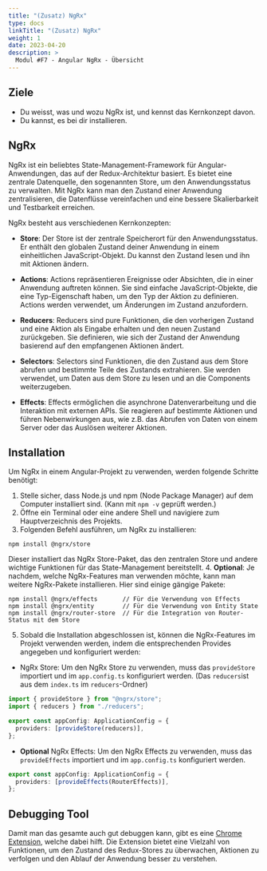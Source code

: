 ```yaml
---
title: "(Zusatz) NgRx"
type: docs
linkTitle: "(Zusatz) NgRx"
weight: 1
date: 2023-04-20
description: >
  Modul #F7 - Angular NgRx - Übersicht
---
```


## Ziele

- Du weisst, was und wozu NgRx ist, und kennst das Kernkonzept davon.
- Du kannst, es bei dir installieren.

## NgRx

NgRx ist ein beliebtes State-Management-Framework für Angular-Anwendungen, das auf der Redux-Architektur basiert. Es bietet eine zentrale Datenquelle, den sogenannten Store, um den Anwendungsstatus zu verwalten. Mit NgRx kann man den Zustand einer Anwendung zentralisieren, die Datenflüsse vereinfachen und eine bessere Skalierbarkeit und Testbarkeit erreichen.

NgRx besteht aus verschiedenen Kernkonzepten:

- **Store**: Der Store ist der zentrale Speicherort für den Anwendungsstatus. Er enthält den globalen Zustand deiner Anwendung in einem einheitlichen JavaScript-Objekt. Du kannst den Zustand lesen und ihn mit Aktionen ändern.

- **Actions**: Actions repräsentieren Ereignisse oder Absichten, die in einer Anwendung auftreten können. Sie sind einfache JavaScript-Objekte, die eine Typ-Eigenschaft haben, um den Typ der Aktion zu definieren. Actions werden verwendet, um Änderungen im Zustand anzufordern.

- **Reducers**: Reducers sind pure Funktionen, die den vorherigen Zustand und eine Aktion als Eingabe erhalten und den neuen Zustand zurückgeben. Sie definieren, wie sich der Zustand der Anwendung basierend auf den empfangenen Aktionen ändert.

- **Selectors**: Selectors sind Funktionen, die den Zustand aus dem Store abrufen und bestimmte Teile des Zustands extrahieren. Sie werden verwendet, um Daten aus dem Store zu lesen und an die Components weiterzugeben.

- **Effects**: Effects ermöglichen die asynchrone Datenverarbeitung und die Interaktion mit externen APIs. Sie reagieren auf bestimmte Aktionen und führen Nebenwirkungen aus, wie z.B. das Abrufen von Daten von einem Server oder das Auslösen weiterer Aktionen.

## Installation

Um NgRx in einem Angular-Projekt zu verwenden, werden folgende Schritte benötigt:

1. Stelle sicher, dass Node.js und npm (Node Package Manager) auf dem Computer installiert sind. (Kann mit `npm -v` geprüft werden.)
2. Öffne ein Terminal oder eine andere Shell und navigiere zum Hauptverzeichnis des Projekts.
3. Folgenden Befehl ausführen, um NgRx zu installieren:

```shell
npm install @ngrx/store
```

Dieser installiert das NgRx Store-Paket, das den zentralen Store und andere wichtige Funktionen für das State-Management bereitstellt. 4. **Optional**: Je nachdem, welche NgRx-Features man verwenden möchte, kann man weitere NgRx-Pakete installieren. Hier sind einige gängige Pakete:

```shell
npm install @ngrx/effects       // Für die Verwendung von Effects
npm install @ngrx/entity        // Für die Verwendung von Entity State
npm install @ngrx/router-store  // Für die Integration von Router-Status mit dem Store
```

5. Sobald die Installation abgeschlossen ist, können die NgRx-Features im Projekt verwenden werden, indem die entsprechenden Provides angegeben und konfiguriert werden:

- NgRx Store: Um den NgRx Store zu verwenden, muss das `provideStore` importiert und im `app.config.ts` konfiguriert werden.
  (Das `reducers`ist aus dem `index.ts` im `reducers`-Ordner)

```typescript
import { provideStore } from "@ngrx/store";
import { reducers } from "./reducers";

export const appConfig: ApplicationConfig = {
  providers: [provideStore(reducers)],
};
```

- **Optional** NgRx Effects: Um den NgRx Effects zu verwenden, muss das `provideEffects` importiert und im `app.config.ts` konfiguriert werden.

```typescript
export const appConfig: ApplicationConfig = {
  providers: [provideEffects(RouterEffects)],
};
```

## Debugging Tool

Damit man das gesamte auch gut debuggen kann, gibt es eine [Chrome Extension](https://chromewebstore.google.com/detail/redux-devtools/lmhkpmbekcpmknklioeibfkpmmfibljd), welche dabei hilft.
Die Extension bietet eine Vielzahl von Funktionen, um den Zustand des Redux-Stores zu überwachen, Aktionen zu verfolgen und den Ablauf der Anwendung besser zu verstehen.
